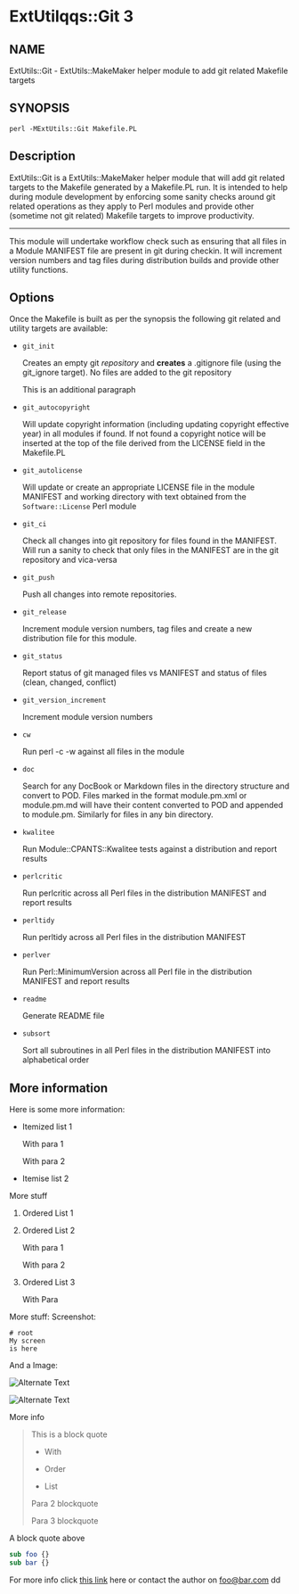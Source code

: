# ExtUtilqqs::Git 3 #

## NAME ##

ExtUtils::Git - ExtUtils::MakeMaker helper module to add git related Makefile
 targets

## SYNOPSIS ##

`perl -MExtUtils::Git Makefile.PL`

## Description ##

ExtUtils::Git is a ExtUtils::MakeMaker helper module that will add
 git related targets to the Makefile generated by a Makefile.PL run. It is
 intended to help during module development by enforcing some sanity checks
 around git related operations as they apply to Perl modules and provide
 other (sometime not git related) Makefile targets to improve
 productivity.
 
 ***

This module will undertake workflow check such as ensuring that all
 files in a Module MANIFEST file are present in git during checkin. It will
 increment version numbers and tag files during distribution builds and
 provide other utility functions.

## Options ##

Once the Makefile is built as per the synopsis the following git
 related and utility targets are available:

+ `git_init`

    Creates an empty git *repository* and
 **creates** a .gitignore file (using
 the git_ignore target). No files are added to the git
 repository

    This is an additional paragraph

+ `git_autocopyright`

    Will update copyright information (including updating
 copyright effective year) in all modules if found. If not found a
 copyright notice will be inserted at the top of the file derived
 from the LICENSE field in the Makefile.PL

+ `git_autolicense`

    Will update or create an appropriate LICENSE file in the
 module MANIFEST and working directory with text obtained from the
 `Software::License` Perl module

+ `git_ci`

    Check all changes into git repository for files found in the
 MANIFEST. Will run a sanity to check that only files in the MANIFEST
 are in the git repository and vica-versa

+ `git_push`

    Push all changes into remote repositories.

+ `git_release`

    Increment module version numbers, tag files and create a new
 distribution file for this module.

+ `git_status`

    Report status of git managed files vs MANIFEST and status of
 files (clean, changed, conflict)

+ `git_version_increment`

    Increment module version numbers

+ `cw`

    Run perl -c -w against all files in the module

+ `doc`

    Search for any DocBook or Markdown files in the directory
 structure and convert to POD. Files marked in the format
 module.pm.xml or module.pm.md will have their content converted to
 POD and appended to module.pm. Similarly for files in any bin
 directory.

+ `kwalitee`

    Run Module::CPANTS::Kwalitee tests against a distribution and
 report results

+ `perlcritic`

    Run perlcritic across all Perl files in the distribution
 MANIFEST and report results

+ `perltidy`

    Run perltidy across all Perl files in the distribution
 MANIFEST

+ `perlver`

    Run Perl::MinimumVersion across all Perl file in the
 distribution MANIFEST and report results

+ `readme`

    Generate README file

+ `subsort`

    Sort all subroutines in all Perl files in the distribution
 MANIFEST into alphabetical order

## More information ##

Here is some more information:

+ Itemized list 1

    With para 1

    With para 2

+ Itemise list 2

More stuff

1. Ordered List 1

2. Ordered List 2

    With para 1

    With para 2

3. Ordered List 3

    With Para

More stuff: Screenshot:

    
    # root
    My screen
    is here

And a Image:

![Alternate Text](http://acreativecover.com/wp-content/uploads/2015/08/Body-Language-Of-Your-Dog.jpg)

![Alternate Text](http://acreativecover.com/wp-content/uploads/2015/08/Body-Language-Of-Your-Dog.jpg "Test")

More info

> This is a block quote
>
> + With
> 
> + Order
> 
> + List
>
> Para 2 blockquote
>
> Para 3 blockquote
>


A block quote above

```perl
sub foo {}
sub bar {}

```

For more info click [this
 link](http://google.com) here or contact the author on <foo@bar.com>
 dd

